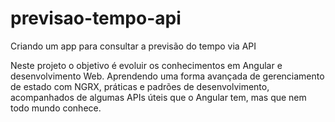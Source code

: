 # previsao-tempo-api

Criando um app para consultar a previsão do tempo via API

Neste projeto o objetivo é evoluir os conhecimentos em Angular e desenvolvimento Web.
Aprendendo uma forma avançada de gerenciamento de estado com NGRX, práticas e padrões de desenvolvimento, acompanhados de algumas APIs úteis que o Angular tem, mas que nem todo mundo conhece.
